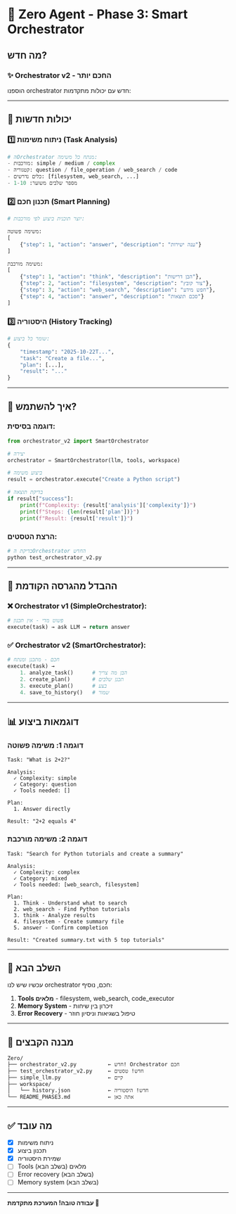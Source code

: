 # 🚀 Zero Agent - Phase 3: Smart Orchestrator

## מה חדש?

### ✨ Orchestrator v2 - החכם יותר

הוספנו orchestrator חדש עם יכולות מתקדמות:

---

## 🎯 יכולות חדשות

### 1️⃣ **ניתוח משימות (Task Analysis)**
```python
# הOrchestrator מנתח כל משימה:
- מורכבות: simple / medium / complex
- קטגוריה: question / file_operation / web_search / code
- כלים נדרשים: [filesystem, web_search, ...]
- מספר שלבים משוער: 1-10
```

### 2️⃣ **תכנון חכם (Smart Planning)**
```python
# יוצר תוכנית ביצוע לפי מורכבות:

משימה פשוטה:
[
    {"step": 1, "action": "answer", "description": "ענה ישירות"}
]

משימה מורכבת:
[
    {"step": 1, "action": "think", "description": "הבן דרישות"},
    {"step": 2, "action": "filesystem", "description": "צור קובץ"},
    {"step": 3, "action": "web_search", "description": "חפש מידע"},
    {"step": 4, "action": "answer", "description": "סכם תוצאות"}
]
```

### 3️⃣ **היסטוריה (History Tracking)**
```python
# שומר כל ביצוע:
{
    "timestamp": "2025-10-22T...",
    "task": "Create a file...",
    "plan": [...],
    "result": "..."
}
```

---

## 📖 איך להשתמש?

### דוגמה בסיסית:
```python
from orchestrator_v2 import SmartOrchestrator

# יצירה
orchestrator = SmartOrchestrator(llm, tools, workspace)

# ביצוע משימה
result = orchestrator.execute("Create a Python script")

# בדיקת תוצאה
if result["success"]:
    print(f"Complexity: {result['analysis']['complexity']}")
    print(f"Steps: {len(result['plan'])}")
    print(f"Result: {result['result']}")
```

### הרצת הטסטים:
```bash
# בדיקת הOrchestrator החדש
python test_orchestrator_v2.py
```

---

## 🔄 ההבדל מהגרסה הקודמת

### ❌ Orchestrator v1 (SimpleOrchestrator):
```python
# פשוט מדי - אין תכנון
execute(task) → ask LLM → return answer
```

### ✅ Orchestrator v2 (SmartOrchestrator):
```python
# חכם - מתכנן ומנתח
execute(task) → 
    1. analyze_task()      # הבן מה צריך
    2. create_plan()       # תכנן שלבים
    3. execute_plan()      # בצע
    4. save_to_history()   # שמור
```

---

## 📊 דוגמאות ביצוע

### דוגמה 1: משימה פשוטה
```
Task: "What is 2+2?"

Analysis:
  ✓ Complexity: simple
  ✓ Category: question
  ✓ Tools needed: []

Plan:
  1. Answer directly

Result: "2+2 equals 4"
```

### דוגמה 2: משימה מורכבת
```
Task: "Search for Python tutorials and create a summary"

Analysis:
  ✓ Complexity: complex
  ✓ Category: mixed
  ✓ Tools needed: [web_search, filesystem]

Plan:
  1. Think - Understand what to search
  2. web_search - Find Python tutorials
  3. think - Analyze results
  4. filesystem - Create summary file
  5. answer - Confirm completion

Result: "Created summary.txt with 5 top tutorials"
```

---

## 🎯 השלב הבא

עכשיו שיש לנו orchestrator חכם, נוסיף:

1. **Tools מלאים** - filesystem, web_search, code_executor
2. **Memory System** - זיכרון בין שיחות
3. **Error Recovery** - טיפול בשגיאות וניסיון חוזר

---

## 📁 מבנה הקבצים

```
Zero/
├── orchestrator_v2.py          ← חדש! Orchestrator חכם
├── test_orchestrator_v2.py     ← חדש! טסטים
├── simple_llm.py               ← קיים
├── workspace/
│   └── history.json            ← חדש! היסטוריה
└── README_PHASE3.md            ← אתה כאן
```

---

## ✅ מה עובד

- [x] ניתוח משימות
- [x] תכנון ביצוע
- [x] שמירת היסטוריה
- [ ] Tools מלאים (בשלב הבא)
- [ ] Error recovery (בשלב הבא)
- [ ] Memory system (בשלב הבא)

---

**עבודה טובה! המערכת מתקדמת 🚀**
